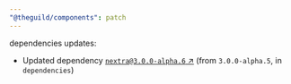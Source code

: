 ```yaml
---
"@theguild/components": patch
---
```

dependencies updates:
  - Updated dependency [`nextra@3.0.0-alpha.6` ↗︎](https://www.npmjs.com/package/nextra/v/3.0.0) (from `3.0.0-alpha.5`, in `dependencies`)
